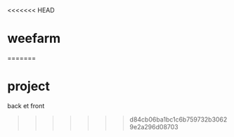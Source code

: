 <<<<<<< HEAD
# weefarm
=======
# project
back et front
>>>>>>> d84cb06ba1bc1c6b759732b30629e2a296d08703
